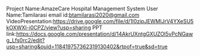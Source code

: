 Project Name:AmazeCare Hospital Management System
User Name:Tamilarasi
email id:btamilarasi2020@gmail.com
VideoPresentation:https://drive.google.com/file/d/1l0zipJEWMlJrV4YXeSU5kOXWXI-i0CPZ/view?usp=sharing
PPT link:https://docs.google.com/presentation/d/14AkrUXntgGXUZOl5vPcNGawg_Lfs0rc2/edit?usp=sharing&ouid=118419757362319130402&rtpof=true&sd=true
